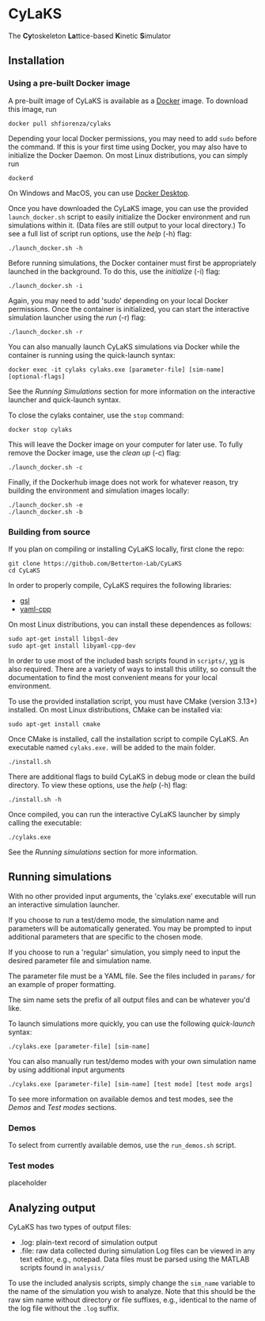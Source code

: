 # CyLaKS
The **Cy**toskeleton **La**ttice-based **K**inetic **S**imulator
## Installation
### Using a pre-built Docker image
A pre-built image of CyLaKS is available as a [Docker](https://www.docker.com/) image. To download this image, run
```
docker pull shfiorenza/cylaks
```
Depending your local Docker permissions, you may need to add `sudo` before the command. If this is your first time using Docker, 
you may also have to initialize the Docker Daemon. On most Linux distributions, you can simply run
```
dockerd
```
On Windows and MacOS, you can use [Docker Desktop](https://www.docker.com/products/docker-desktop). 

Once you have downloaded the CyLaKS image, you can use the provided `launch_docker.sh` script to easily initialize the Docker environment and run simulations within it. (Data files are still output to your local directory.) To see a full list of script run options, use the _help_ (-h) flag: 
```
./launch_docker.sh -h
```
Before running simulations, the Docker container must first be appropriately launched in the background. To do this, use the _initialize_ (-i) flag:  
```
./launch_docker.sh -i
```
Again, you may need to add 'sudo' depending on your local Docker permissions. Once the container is initialized, you can start the interactive simulation launcher using the _run_ (-r) flag:
```
./launch_docker.sh -r
```
You can also manually launch CyLaKS simulations via Docker while the container is running using the quick-launch syntax:
```
docker exec -it cylaks cylaks.exe [parameter-file] [sim-name] [optional-flags]
```
See the _Running Simulations_ section for more information on the interactive launcher and quick-launch syntax. 

To close the cylaks container, use the `stop` command:
```
docker stop cylaks
```
This will leave the Docker image on your computer for later use. To fully remove the Docker image, use the _clean up_ (-c) flag: 
```
./launch_docker.sh -c
```
Finally, if the Dockerhub image does not work for whatever reason, try building the environment and simulation images locally:
```
./launch_docker.sh -e
./launch_docker.sh -b
```

### Building from source 
If you plan on compiling or installing CyLaKS locally, first clone the repo:
```
git clone https://github.com/Betterton-Lab/CyLaKS
cd CyLaKS
```
In order to properly compile, CyLaKS requires the following libraries:
 * [gsl](http://www.gnu.org/software/gsl/)
 * [yaml-cpp](https://github.com/jbeder/yaml-cpp)

On most Linux distributions, you can install these dependences as follows:
```	
sudo apt-get install libgsl-dev
sudo apt-get install libyaml-cpp-dev
```
In order to use most of the included bash scripts found in `scripts/`, [yq](https://github.com/mikefarah/yq) is also required. There are a variety of ways to install this utility, so consult the documentation to find the most convenient means for your local environment. 

To use the provided installation script, you must have CMake (version 3.13+) installed. On most Linux distributions, CMake can be installed via:
```
sudo apt-get install cmake
```
Once CMake is installed, call the installation script to compile CyLaKS. An executable named `cylaks.exe.` will be added to the main folder. 
```
./install.sh 
```
There are additional flags to build CyLaKS in debug mode or clean the build directory. To view these options, use the _help_ (-h) flag:
```
./install.sh -h
```
Once compiled, you can run the interactive CyLaKS launcher by simply calling the executable:
```
./cylaks.exe
```
See the _Running simulations_ section for more information. 
## Running simulations
With no other provided input arguments, the 'cylaks.exe' executable will run an interactive simulation launcher. 

If you choose to run a test/demo mode, the simulation name and parameters will be automatically generated. 
You may be prompted to input additional parameters that are specific to the chosen mode. 

If you choose to run a 'regular' simulation, you simply need to input the desired parameter file and simulation name.

The parameter file must be a YAML file. See the files included in `params/` for an example of proper formatting. 

The sim name sets the prefix of all output files and can be whatever you'd like. 

To launch simulations more quickly, you can use the following _quick-launch_ syntax:
```
./cylaks.exe [parameter-file] [sim-name]
```
You can also manually run test/demo modes with your own simulation name by using additional input arguments
```
./cylaks.exe [parameter-file] [sim-name] [test mode] [test mode args]
```
To see more information on available demos and test modes, see the _Demos_ and _Test modes_ sections. 
### Demos
To select from currently available demos, use the `run_demos.sh` script. 
### Test modes
placeholder

## Analyzing output
CyLaKS has two types of output files:
 * .log: plain-text record of simulation output
 * .file: raw data collected during simulation
Log files can be viewed in any text editor, e.g., notepad. Data files must be parsed using the MATLAB scripts found in `analysis/` 

To use the included analysis scripts, simply change the `sim_name` variable to the name of the simulation you wish to analyze. Note that this should be the raw sim name without directory or file suffixes, e.g., identical to the name of the log file without the `.log` suffix. 
